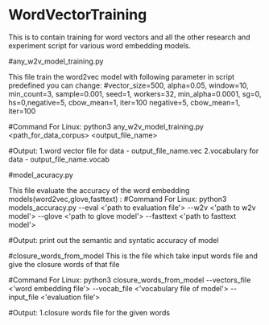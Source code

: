# WordVectorTraining
This is to contain training for word vectors and all the other 
research and experiment script for various word embedding models.





#any_w2v_model_training.py

This file train the word2vec model with following parameter in script predefined you can change:
#vector_size=500, alpha=0.05, window=10, min_count=3, sample=0.001, seed=1, workers=32, min_alpha=0.0001, sg=0, hs=0,negative=5, cbow_mean=1, iter=100
   negative=5, cbow_mean=1, iter=100

#Command For Linux:
   python3 any_w2v_model_training.py <path_for_data_corpus> <output_file_name>

#Output:
    1.word vector file for data - output_file_name.vec
    2.vocabulary for data -   output_file_name.vocab



#model_acuracy.py

This file evaluate the accuracy of the word embedding models(word2vec,glove,fasttext) :
#Command For Linux:
   python3 models_accuracy.py --eval <'path to evaluation file'> --w2v <'path to w2v model'> --glove <'path to glove model'> --fasttext <'path to fasttext model'>


#Output:
   print out the semantic and syntatic accuracy of model


#closure_words_from_model
This is the file which take input words file and give the closure words of that file

#Command For Linux:
   python3 closure_words_from_model --vectors_file <'word embedding file'> --vocab_file <'vocabulary file of model'> --input_file <'evaluation file'>
   

#Output:
    1.closure words file for the given words




